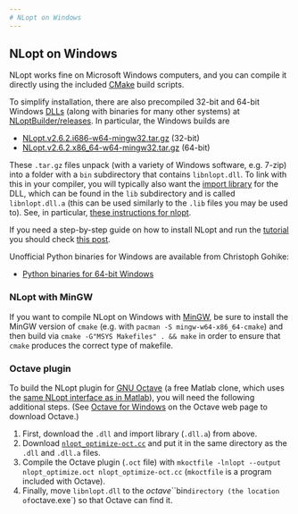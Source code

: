 ```yaml
---
# NLopt on Windows
---
```


NLopt on Windows
----------------

NLopt works fine on Microsoft Windows computers, and you can compile it directly using the included [CMake](https://en.wikipedia.org/wiki/CMake) build scripts.

To simplify installation, there are also precompiled 32-bit and 64-bit Windows [DLLs](https://en.wikipedia.org/wiki/Dynamic-link_library) (along with binaries for many other systems) at [NLoptBuilder/releases](https://github.com/stevengj/NLoptBuilder/releases).  In particular, the Windows builds are

-  [NLopt.v2.6.2.i686-w64-mingw32.tar.gz](https://github.com/stevengj/NLoptBuilder/releases/download/v2.6.2/NLopt.v2.6.2.i686-w64-mingw32.tar.gz) (32-bit)
-  [NLopt.v2.6.2.x86_64-w64-mingw32.tar.gz](https://github.com/stevengj/NLoptBuilder/releases/download/v2.6.2/NLopt.v2.6.2.x86_64-w64-mingw32.tar.gz) (64-bit)

These `.tar.gz` files unpack (with a variety of Windows software, e.g. 7-zip) into a folder with a `bin` subdirectory that contains `libnlopt.dll`.  To link with this in your compiler, you will typically also want the [import library](https://stackoverflow.com/questions/3573475/how-does-the-import-library-work-details) for the DLL, which can be found in the `lib` subdirectory and is called `libnlopt.dll.a` (this can be used similarly to the `.lib` files you may be used to).   See, in particular, [these instructions for nlopt](https://www.mathworks.com/matlabcentral/answers/380072-mex-error-undefined-reference#answer_356517).

If you need a step-by-step guide on how to install NLopt and run the [tutorial](https://nlopt.readthedocs.io/en/latest/NLopt_Tutorial/) you should check [this post](https://medium.com/@gabrielr.domingos/installing-nlopt-on-windows-and-using-it-with-c-3e84d91c8960).

Unofficial Python binaries for Windows are available from Christoph Gohike:

-   [Python binaries for 64-bit Windows](http://www.lfd.uci.edu/~gohlke/pythonlibs/#nlopt)

### NLopt with MinGW

If you want to compile NLopt on Windows with [MinGW](https://www.mingw-w64.org/), be sure to install the MinGW version of `cmake` (e.g. with `pacman -S mingw-w64-x86_64-cmake`) and then build via `cmake -G"MSYS Makefiles" . && make` in order to ensure that `cmake` produces the correct type of makefile.

### Octave plugin

To build the NLopt plugin for [GNU Octave](https://en.wikipedia.org/wiki/GNU_Octave) (a free Matlab clone, which uses the [same NLopt interface as in Matlab](NLopt_Matlab_Reference.md)), you will need the following additional steps. (See [Octave for Windows](https://wiki.octave.org/Octave_for_Microsoft_Windows) on the Octave web page to download Octave.)

1.  First, download the `.dll` and import library (`.dll.a`) from above.
2.  Download [`nlopt_optimize-oct.cc`](https://github.com/stevengj/nlopt/raw/master/src/octave/nlopt_optimize-oct.cc) and put it in the same directory as the `.dll` and `.dll.a` files.
3.  Compile the Octave plugin (`.oct` file) with `mkoctfile -lnlopt --output nlopt_optimize.oct nlopt_optimize-oct.cc` (`mkoctfile` is a program included with Octave).
4.  Finally, move `libnlopt.dll` to the *octave*``bin` directory (the location of `octave.exe`) so that Octave can find it.
